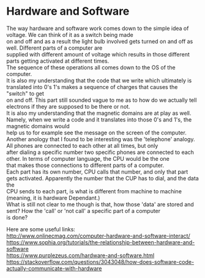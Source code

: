# Hardware and Software  
The way hardware and software work comes down to the simple idea of voltage. We can think of it as a switch being made  
on and off and as a result the light bulb involved gets turned on and off as well. Different parts of a computer are   
supplied with different amount of voltage which results in those different parts getting activated at different times.  
The sequence of these operations all comes down to the OS of the computer.   
It is also my understanding that the code that we write which ultimately is translated into 0's 1's makes a sequence of charges that causes the "switch" to get  
on and off. This part still sounded vague to me as to how do we actually tell electrons if they are supposed to be there or not.  
It is also my understanding that the magnetic domains are at play as well. Namely, when we write a code and it translates into those 0's and 1's, the magnetic domains would   
help us to for example see the message on the screen of the computer.   
Another anology that I found to be interesting was the 'telephone' analogy. All phones are connected to each other at all times, but only   
after dialing a specific number two specific phones are connected to each other. In terms of computer language, the CPU would be the one   
that makes those connections to different parts of a computer.   
Each part has its own number, CPU calls that number, and only that part gets activated. Apparently the number that the CUP has to dial, and the data the   
CPU sends to each part, is what is different from machine to machine (meaning, it is hardware Dependant.)   
What is still not clear to me though is that, how those 'data' are stored and sent? How the 'call' or 'not call' a specific part of a computer   
is done? 

Here are some useful links:  
http://www.onlinecmag.com/computer-hardware-and-software-interact/  
https://www.sophia.org/tutorials/the-relationship-between-hardware-and-software  
https://www.purplezeus.com/hardware-and-software.html    
https://stackoverflow.com/questions/3043048/how-does-software-code-actually-communicate-with-hardware  

